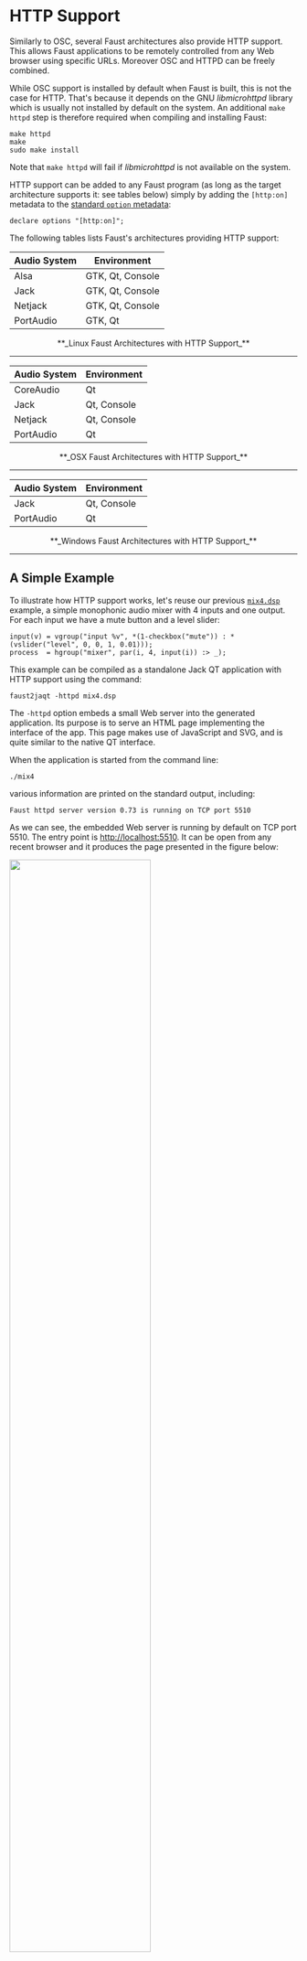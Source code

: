 # HTTP Support

Similarly to OSC, several Faust architectures also provide HTTP support. This 
allows Faust applications to be remotely controlled from any Web browser using 
specific URLs. Moreover OSC and HTTPD can be freely combined.

While OSC support is installed by default when Faust is built, this is not the 
case for HTTP. That's because it depends on the GNU *libmicrohttpd* library 
which is usually not installed by default on the system. An additional 
`make httpd` step is therefore required when compiling and installing Faust:

```
make httpd
make
sudo make install
```

Note that `make httpd` will fail if *libmicrohttpd* is not available on the 
system.

HTTP support can be added to any Faust program (as long as the target 
architecture supports it: see tables below) simply by adding the `[http:on]` 
metadata to the [standard `option` metadata](#standard-metadata):

```
declare options "[http:on]";
```

The following tables lists Faust's architectures providing HTTP support: 

| Audio System | Environment |
| --- | --- |
| Alsa | GTK, Qt, Console |
| Jack | GTK, Qt, Console |
| Netjack | GTK, Qt, Console |
| PortAudio | GTK, Qt |

<div style="text-align: center;">
**_Linux Faust Architectures with HTTP Support_**
</div>

---

| Audio System | Environment |
| --- | --- |
| CoreAudio | Qt |
| Jack | Qt, Console |
| Netjack | Qt, Console |
| PortAudio | Qt |

<div style="text-align: center;">
**_OSX Faust Architectures with HTTP Support_**
</div>

---

| Audio System | Environment |
| --- | --- |
| Jack | Qt, Console |
| PortAudio | Qt |

<div style="text-align: center;">
**_Windows Faust Architectures with HTTP Support_**
</div>

---

## A Simple Example

To illustrate how HTTP support works, let's reuse our previous 
[`mix4.dsp`](misc/mix4.dsp) example, a simple monophonic audio mixer with 4 
inputs and one output. For each input we have a mute button and a level slider:

<!-- faust-run -->
```
input(v) = vgroup("input %v", *(1-checkbox("mute")) : *(vslider("level", 0, 0, 1, 0.01)));
process  = hgroup("mixer", par(i, 4, input(i)) :> _);
```
<!-- /faust-run -->

This example can be compiled as a standalone Jack QT application with HTTP 
support using the command:

```
faust2jaqt -httpd mix4.dsp
```

The `-httpd` option embeds a small Web server into the generated application. 
Its purpose is to serve an HTML page implementing the interface of the app. 
This page makes use of JavaScript and SVG, and is quite similar to the native 
QT interface.

When the application is started from the command line:

```
./mix4 
```

various information are printed on the standard output, including:

```
Faust httpd server version 0.73 is running on TCP port 5510
```

As we can see, the embedded Web server is running by default on TCP port 5510. 
The entry point is <http://localhost:5510>. It can be open from any recent 
browser and it produces the page presented in the figure below:

<img src="img/mix4-http.png" class="mx-auto d-block" width="70%">

## JSON Description of the User Interface

The communication between the application and the Web browser is based on 
several underlying URLs. The first one is <http://localhost:5510/JSON> that 
returns a JSON description of the user interface of the application. This 
JSON description is used internally by the JavaScript code to build the 
graphical user interface. Here is (part of) the json returned by `mix4`:

```
{
  "name": "mix4",
  "address": "YannAir.local",
  "port": "5511",
  "ui": [
    {
      "type": "hgroup",
      "label": "mixer",
      "items": [
        {
          "type": "vgroup",
          "label": "input_0",
          "items": [
            {
              "type": "vslider",
              "label": "level",
              "address": "/mixer/input_0/level",
              "init": "0", "min": "0", "max": "1", 
              "step": "0.01"
            },
            {
              "type": "checkbox",
              "label": "mute",
              "address": "/mixer/input_0/mute",
              "init": "0", "min": "0", "max": "0", 
              "step": "0"
            }
          ]
        },
        
        ...
        
      ]
    }
  ]
}
```

## Querying the State of the Application

Each widget has a unique "address" field that can be used to query its value. 
In our example here the level of the input 0 has the address 
`/mixer/input_0/level`. The address can be used to forge a URL to get the 
value of the widget: <http://localhost:5510/mixer/input_0/level>, resulting in:

```
/mixer/input_0/level 0.00000  
```

Multiple widgets can be queried at once by using an address higher in the 
hierarchy. For example to get the values of the level and the mute state of 
input 0 we use <http://localhost:5510/mixer/input_0>, resulting in:

```
/mixer/input_0/level 0.00000 
/mixer/input_0/mute  0.00000 
```

To get the all the values at once we simply use <http://localhost:5510/mixer>, 
resulting in:

```
/mixer/input_0/level 0.00000 
/mixer/input_0/mute  0.00000 
/mixer/input_1/level 0.00000 
/mixer/input_1/mute  0.00000 
/mixer/input_2/level 0.00000 
/mixer/input_2/mute  0.00000 
/mixer/input_3/level 0.00000 
/mixer/input_3/mute  0.00000 
```

## Changing the Value of a Widget

<img src="img/mix4-http-mute.png" class="mx-auto d-block" width="70%">

Let's say that we want to mute input 1 of our mixer. For that purpose, we can
use the URL <http://localhost:5510/mixer/input_1/mute?value=1> obtained by 
concatenating `?value=1` at the end of the widget URL. 

All widgets can be controlled in a similar way. For example 
<http://localhost:5510/mixer/input_3/level?value=0.7> will set the input 3 
level to 0.7.

## Proxy Control Access to the Web Server

A control application may want to access and control the running DSP using 
its Web server, but without using the delivered HTML page in a browser. Since 
the complete JSON can be retrieved, control applications can be purely 
developed in C/C++. A *proxy* version of the user interface can then be built, 
and parameters can be "set and get" using HTTP requests. 

This mode can be started dynamically using the `-server URL` parameter. 
Assuming an application with HTTP support is running remotely at the given 
URL, the control application will fetch its JSON description, use it to 
dynamically build the user interface, and allow for the access of the remote 
parameters.

## HTTP Cheat Sheet

Here is a summary of the various URLs used to interact with the application's 
Web server.

### Default Ports

| Port | Description |
| --- | --- |
| `5510` | default TCP port used by the application's Web server |
| `5511...` | alternative TCP ports |

### Command Line Options

| Option | Description |
| --- | --- |
| `-port n` | set the TCP port number used by the application's Web server |
| `-server URL` | start a proxy control application accessing the remote application running on the given URL |

### URLs

| URL | Description |
| --- | --- |
| `http://host:port` | the base URL to be used in proxy control access mode |
| `http://host:port/JSON` | get a json description of the user interface |
| `http://host:port/address` | get the value of a widget or a group of widgets |
| `http://host:port/address?value=v` | set the value of a widget to `v`


### JSON

**Top Level**

The JSON describes the name, host, and port of the application and a hierarchy 
of user interface items:

```
{
  "name": <name>,
  "address": <host>,
  "port": <port>,
  "ui": [ <item> ]
}
```

An `<item>` is either a group (of items) or a widget.

**Groups**

A group is essentially a list of items with a specific layout: 

```
{
	"type": <type>,
	"label": <label>,
	"items": [ <item>, <item>,...]
}
```

The `<type>` defines the layout. It can be either `"vgroup"`, `"hgroup"` or 
`"tgroup"`

**Widgets**

```
{
	"type": <type>,
	"label": <label>,
	"address": <address>,
	"meta": [ { "key": "value"},... ],
	"init": <num>,
	"min": <num>,
	"max": <num>,
	"step": <num>
},
```

Widgets are the basic items of the user interface. They can be of different 
`<type>`: `"button"`,  `"checkbox"`, `"nentry"`, `"vslider"`, `"hslider"`, 
`"vbargraph"` or `"hbargraph"`.

